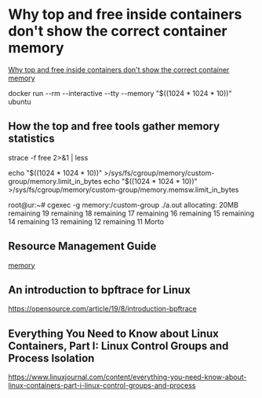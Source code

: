 # Why top and free inside containers don't show the correct container memory

[Why top and free inside containers don't show the correct container memory](https://ops.tips/blog/why-top-inside-container-wrong-memory/)

docker run --rm  --interactive --tty --memory "$((1024 * 1024 * 10))" ubuntu

## How the top and free tools gather memory statistics
strace -f free 2>&1 | less

echo "$((1024 * 1024 * 10))" >/sys/fs/cgroup/memory/custom-group/memory.limit_in_bytes
echo "$((1024 * 1024 * 10))" >/sys/fs/cgroup/memory/custom-group/memory.memsw.limit_in_bytes

root@ur:~# cgexec -g memory:/custom-group ./a.out
allocating: 20MB
remaining	19
remaining	18
remaining	17
remaining	16
remaining	15
remaining	14
remaining	13
remaining	12
remaining	11
Morto

## Resource Management Guide
[memory](https://access.redhat.com/documentation/en-us/red_hat_enterprise_linux/6/html/resource_management_guide/sec-memory)

## An introduction to bpftrace for Linux
https://opensource.com/article/19/8/introduction-bpftrace

## Everything You Need to Know about Linux Containers, Part I: Linux Control Groups and Process Isolation
https://www.linuxjournal.com/content/everything-you-need-know-about-linux-containers-part-i-linux-control-groups-and-process

